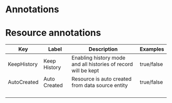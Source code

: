 Annotations
====

# Resource annotations

| Key         | Label        | Description                                                    | Examples   |
|-------------|--------------|----------------------------------------------------------------|------------|
| KeepHistory | Keep History | Enabling history mode and all histories of record will be kept | true/false |
| AutoCreated | Auto Created | Resource is auto created from data source entity               | true/false |
|             |              |                                                                |            |
|             |              |                                                                |            |
|             |              |                                                                |            |
|             |              |                                                                |            |
